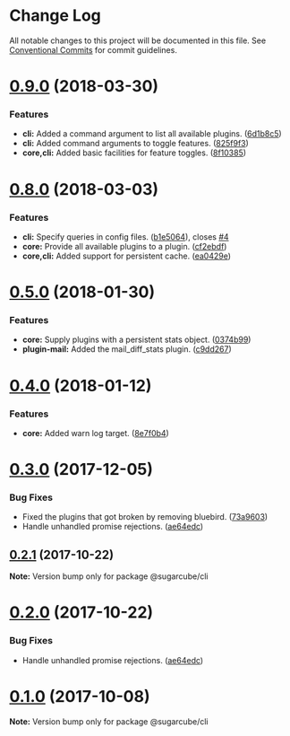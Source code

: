 # Change Log

All notable changes to this project will be documented in this file.
See [Conventional Commits](https://conventionalcommits.org) for commit guidelines.

<a name="0.9.0"></a>
# [0.9.0](https://gitlab.com/sugarcube/sugarcube/compare/v0.8.0...v0.9.0) (2018-03-30)


### Features

* **cli:** Added a command argument to list all available plugins. ([6d1b8c5](https://gitlab.com/sugarcube/sugarcube/commit/6d1b8c5))
* **cli:** Added command arguments to toggle features. ([825f9f3](https://gitlab.com/sugarcube/sugarcube/commit/825f9f3))
* **core,cli:** Added basic facilities for feature toggles. ([8f10385](https://gitlab.com/sugarcube/sugarcube/commit/8f10385))




<a name="0.8.0"></a>
# [0.8.0](https://gitlab.com/sugarcube/sugarcube/compare/v0.7.0...v0.8.0) (2018-03-03)


### Features

* **cli:** Specify queries in config files. ([b1e5064](https://gitlab.com/sugarcube/sugarcube/commit/b1e5064)), closes [#4](https://gitlab.com/sugarcube/sugarcube/issues/4)
* **core:** Provide all available plugins to a plugin. ([cf2ebdf](https://gitlab.com/sugarcube/sugarcube/commit/cf2ebdf))
* **core,cli:** Added support for persistent cache. ([ea0429e](https://gitlab.com/sugarcube/sugarcube/commit/ea0429e))




<a name="0.5.0"></a>
# [0.5.0](https://gitlab.com/sugarcube/sugarcube/compare/v0.4.0...v0.5.0) (2018-01-30)


### Features

* **core:** Supply plugins with a persistent stats object. ([0374b99](https://gitlab.com/sugarcube/sugarcube/commit/0374b99))
* **plugin-mail:** Added the mail_diff_stats plugin. ([c9dd267](https://gitlab.com/sugarcube/sugarcube/commit/c9dd267))




<a name="0.4.0"></a>
# [0.4.0](https://gitlab.com/sugarcube/sugarcube/compare/v0.3.0...v0.4.0) (2018-01-12)


### Features

* **core:** Added warn log target. ([8e7f0b4](https://gitlab.com/sugarcube/sugarcube/commit/8e7f0b4))




<a name="0.3.0"></a>
# [0.3.0](https://gitlab.com/sugarcube/sugarcube/compare/v0.1.0...v0.3.0) (2017-12-05)


### Bug Fixes

* Fixed the plugins that got broken by removing bluebird. ([73a9603](https://gitlab.com/sugarcube/sugarcube/commit/73a9603))
* Handle unhandled promise rejections. ([ae64edc](https://gitlab.com/sugarcube/sugarcube/commit/ae64edc))




<a name="0.2.1"></a>
## [0.2.1](https://gitlab.com/sugarcube/sugarcube/compare/v0.2.0...v0.2.1) (2017-10-22)




**Note:** Version bump only for package @sugarcube/cli

<a name="0.2.0"></a>
# [0.2.0](https://gitlab.com/sugarcube/sugarcube/compare/v0.1.0...v0.2.0) (2017-10-22)


### Bug Fixes

* Handle unhandled promise rejections. ([ae64edc](https://gitlab.com/sugarcube/sugarcube/commit/ae64edc))




<a name="0.1.0"></a>
# [0.1.0](https://gitlab.com/sugarcube/sugarcube/compare/v0.0.0...v0.1.0) (2017-10-08)




**Note:** Version bump only for package @sugarcube/cli
